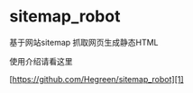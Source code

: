 # sitemap_robot
基于网站sitemap 抓取网页生成静态HTML

使用介绍请看这里

[https://github.com/Hegreen/sitemap_robot][1]

  [1]: https://github.com/Hegreen/sitemap_robot
